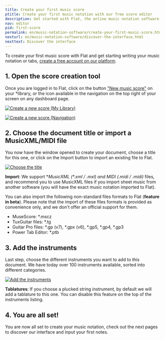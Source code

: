 ```yaml
---
title: Create your first music score
ptitle: Create your first music notation with our free score editor
description: Get started with Flat, the online music notation software, learn how to create your first sheet music on the platform.
nav: editor
pid: first-score
permalink: en/music-notation-software/create-your-first-music-score.html
nexturl: en/music-notation-software/discover-the-interface.html
nexttext: Discover the interface
---
```


To create your first music score with Flat and get starting writing your music notation or tabs, [create a free account on our platform](https://flat.io).

## 1. Open the score creation tool

Once you are logged in to Flat, click on the button ["New music score"](https://flat.io/my-library?m=newscore) on your *library, or the icon available in the navigation on the top right of your screen on any dashboard page.

[![Create a new score (My Library)](/help/assets/img/library/newscore-btn.png)](https://flat.io/my-library?m=newscore)

[![Create a new score (Navigation)](/help/assets/img/editor/create-score-nav.png)](https://flat.io/my-library?m=newscore)

## 2. Choose the document title or import a MusicXML/MIDI file

You now have the window opened to create your document, choose a title for this one, or click on the Import button to import an existing file to Flat.

[![Choose the title](/help/assets/img/editor/create-score-title.png)](https://flat.io/my-library?m=newscore)

**Import**: We support **MusicXML (*.xml / *.mxl) and MIDI (*.midi / *.midi)** files, and recommend you to use MusicXML files if you import sheet music from another software (you will have the exact music notation imported to Flat).

You can also import the following non-standard files formats to Flat (**feature in beta**). Please note that the import of these files formats is provided as convenience only, and we don't offer an official support for them.

* MuseScore: *.mscz
* TuxGuitar files: *.tg
* Guitar Pro files: *.gp (v7), *.gpx (v6), *.gp5, *.gp4, *.gp3
* Power Tab Editor: *.ptb

## 3. Add the instruments

Last step, choose the different instruments you want to add to this document. We have today over 100 instruments available, sorted into different categories. 

[![Add the instruments](/help/assets/img/editor/create-score-instruments.png)](https://flat.io/my-library?m=newscore)

**Tablatures**: If you choose a plucked string instrument, by default we will add a tablature to this one. You can disable this feature on the top of the instruments listing.

## 4. You are all set!

You are now all set to create your music notation, check out the next pages to discover our interface and input your first notes.